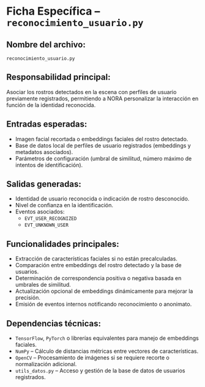 # Ficha Específica – `reconocimiento_usuario.py`

## Nombre del archivo:
`reconocimiento_usuario.py`

## Responsabilidad principal:
Asociar los rostros detectados en la escena con perfiles de usuario previamente registrados, permitiendo a NORA personalizar la interacción en función de la identidad reconocida.

## Entradas esperadas:
- Imagen facial recortada o embeddings faciales del rostro detectado.
- Base de datos local de perfiles de usuario registrados (embeddings y metadatos asociados).
- Parámetros de configuración (umbral de similitud, número máximo de intentos de identificación).

## Salidas generadas:
- Identidad de usuario reconocida o indicación de rostro desconocido.
- Nivel de confianza en la identificación.
- Eventos asociados:
  - `EVT_USER_RECOGNIZED`
  - `EVT_UNKNOWN_USER`

## Funcionalidades principales:
- Extracción de características faciales si no están precalculadas.
- Comparación entre embeddings del rostro detectado y la base de usuarios.
- Determinación de correspondencia positiva o negativa basada en umbrales de similitud.
- Actualización opcional de embeddings dinámicamente para mejorar la precisión.
- Emisión de eventos internos notificando reconocimiento o anonimato.

## Dependencias técnicas:
- `TensorFlow`, `PyTorch` o librerías equivalentes para manejo de embeddings faciales.
- `NumPy` – Cálculo de distancias métricas entre vectores de características.
- `OpenCV` – Procesamiento de imágenes si se requiere recorte o normalización adicional.
- `utils_datos.py` – Acceso y gestión de la base de datos de usuarios registrados.

